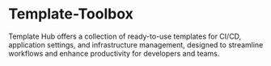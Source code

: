 # Template-Toolbox
Template Hub offers a collection of ready-to-use templates for CI/CD, application settings, and infrastructure management, designed to streamline workflows and enhance productivity for developers and teams.
